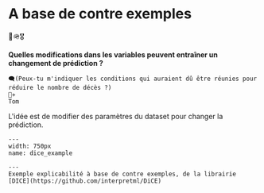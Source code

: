 # A base de contre exemples
🔫🪖🎖️

**Quelles modifications dans les variables peuvent entraîner un changement de prédiction ?**

```
🗨️(Peux-tu m'indiquer les conditions qui auraient dû être réunies pour réduire le nombre de décès ?)
👨‍✈️
Tom
```

L'idée est de modifier des paramètres du dataset pour changer la prédiction.

```{figure} ../../../../assets/dice_example.png
---
width: 750px
name: dice_example

---
Exemple explicabilité à base de contre exemples, de la librairie [DICE](https://github.com/interpretml/DiCE)
```